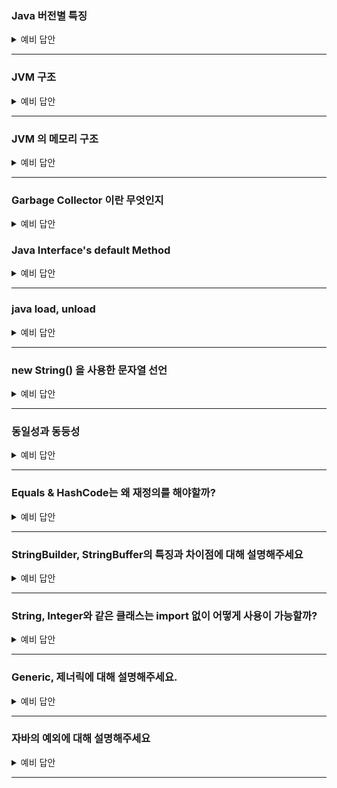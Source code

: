 ### Java 버전별 특징

<details>
    <summary> 예비 답안 </summary>
    <br />

Java 8 : 람다, 인터페이스의 default method, stream api, Null 처리 Optional 등이 추가됨

Java 9 : 인터페이스 내에서 private 메서드 사용이 가능

Java 10 : 타입 추론 변수 var 추가, 병렬 처리 GC, 개별 스레드로 분리된 Stop the world등이 추가됐다.

- 기존에는 Stop-The-World 가 발생하면 GC 를 실행하는 쓰레드를 제외한 나머지 쓰레드는 모두 작업을 멈춘다. GC 작업을 완료한 이후에야 중단했던 작업을 다시 시작한다. 근데 이게 개별 쓰레드로 분리되어서 Stop-The-World 시간이 개선된것 같다.

Java  11 : 람다 파라미터로 var 사용, String 메서드 추가(strip(), isBlank(), lines(), repeat())

Java  12~14 : 스위치 표현식 개선 (표현식에서 값 반환 가능)

Java  17 : Sealed Class, Pattern Matching for Instanceof, Record 등

</details>

-----------------------

### JVM 구조

<details>
    <summary> 예비 답안 </summary>
    <br />

- `jvm` 은 자바 가상 머신입니다. 
    - 자바와 운영체제 사이에서 중개자 역할을 수행하며 자바가 운영체제에 구애받지 않고 프로그램을 실행할 수 있도록 도와줍니다.
- JVM 의 구조는 
    - JVM 내로 클래스 파일을 로드하고, 링크를 통해 배치하는 작업을 수행하는 모듈인 `Class Loader`
    - 클래스 로더를 통해 JVM 내의 Runtime Data Area 에 배치된 바이트 코드들을 명령어 단위로 실행하는 `Execution Engine`
    - 힙 메모리 영역에 생성된 객체들 중에서 참조되지 않은 객체들(Unreachable)을 탐색 후, 제거하는 역할을 하는 `Garbage Collector`
    - JVM 의 메모리 영역으로, 자바 애플리케이션을 실행할 때 사용되는 데이터들을 적재하는 영역인 `Runtime Data Area`
    
```
jvm 은 크게 jvm 내로 클래스 파일을 로드하고, 링크를 통해 배치하는 작업을 수행하는 모듈인 클래스 로더(Class Loader), jvm 내의 Runtime Data Area에 배치된 코드들을 명령어 단위로 실행하는 실행 엔진(Execution Engine), JVM 의 메모리 영역으로, 자바 애플리 케이션을 실행할 때 사용되는 데이터들을 적재하는 런타임 데이터 영역(Runtime Data Area), 힙 메모리 영역에 더 이상 참조되지 않는 객체들을 탐색 후 제거하는 역할을 하는 갈비지 컬렉터(Garbage Collector)으로 구성됩니다.
```
</details>

-----------------------

### JVM 의 메모리 구조

<details>
    <summary> 예비 답안 </summary>
    <br />

- JVM 의 메모리 구조는 모든 쓰레드에서 공유되는 Method 영역과 Heap 영역, 나머지 영역인 PC Register, Stack, Native Method Stack 영역으로 구분할 수 있습니다.

    - `Method 영역` → 모든 스레드가 공유하는 영역으로, 클래스/인터페이스/메소드/필드/static 변수 등의 바이트 코드를 보관합니다.
    - `Heap 영역` → 모든 스레드가 공유하는 영역으로, new 키워드로 생성된 모든 객체와 배열이 저장되는 영역입니다. 또한 메소드 영역에 로드된 클래스만 생성이 가능하고 GC 가 참조되지 않는 메모리를 확인하고 제거하는 영역입니다.
    - `PC Register` → 스레드가 시작될 때 생성되며, 스레드가 어떤 부분을 무슨 명령어로 실행해야 할 지에 대한 기록을 하는 부분으로, JVM 명령의 주소를 가집니다.
    - `Stack` → 메서드 호출 시마다 각각의 스택 프레임이 생성됩니다. 그리고 메서드 안에서 사용되는 값들을 저장하고, 호출된 메서드의 매개변수, 지역변수, 리턴 값 및 연산 시 일어나는 값들을 임시로 저장하며 메서드 수행이 끝나면 프레임별로 됩니다.
    - `Native Method Stack` → 자바 외의 언어로 작성된 네이티브 코드를 위한 스택입니다.

```
JVM 의 메모리 구조는 모든 쓰레드에서 공유되는 Method 영역과 Heap 영역, 나머지 영역인 PC Register, Stack, Native Method Stack 영역으로 구분할 수 있습니다.
클래스, 인터페이스, 메소드, 필드, static 변수 등의 데이터를 보관하는 Method 영역, new 키워드로 생성된 모든 객체와 배열이 저장되는 영역인 Heap 영역, 쓰레드가 어떤 부분을 무슨 명령으로 실행해야할 지에 대한 기록을 하는 부분으로 현재 수행중인 JVM 명령의 주소를 갖는 PC Register 영역, 자바 외 언어로 작성된 네이티브 코드를 위한 메모리 영역인 Native method stack 영역, 메서드 호출 시마다 각각의 스택 프레임이 생성되며 메서드 안에서 사용되는 값들을 저장하고, 호출된 메서드의 매개변수, 지역변수, 리턴 값 및 연산 시 일어나는 값들을 임시로 저장하는 Stack 영역이 있습니다.
```

</details>

-----------------------

### Garbage Collector 이란 무엇인지

<details>
    <summary> 예비 답안 </summary>
    <br />

- GC, 가비지 컬렉션은 JVM의 Heap 영역에서 더 이상 참조되지 않는 객체를 일정 주기로 찾아내고 메모리를 회수하는 기능입니다.
- 프로그램이 사용하지 않는 메모리를 주기적으로 해제함으로써 애플리케이션의 안전성과 지속 가능성을 유지합니다.
- 힙 영역은 Young 과 Old Generation 영역으로 나뉘는데, 이 영역은 Minor GC 와 Full GC 를 판가름하는 대상입니다.
    - `Young Generation` 영역은 짧게 살아남는 메모리들이 존재하는 공간입니다. 모든 객체는 처음에는 Young Generation 에 생성되며, Young Generation 의 공간은 Old Generation 에 비해 상대적으로 적기 때문에 메모리 상의 객체를 찾아 제거하는데 적은 시간이 걸립니다. (Minor GC)
    - 새롭게 생성되는 객체는 Young Generation 영역 중 `Eden` 에서 생성되며, Eden 공간이 가득차면 MinorGC가 동작하여 생존한 객체가 증가된 age-bit과 함께 `Survivor0` 영역으로 넘어가게 됩니다.
    - 위의 과정을 통해 Young Generation 의 마지막 영역인 `Survivor1` 영역의 GC에서도 살아남는다면 Old Generation 영역으로 넘어가게 됩니다.
    - `Old Generation` 은 길게 살아남는 메모리들이 존재하는 공간입니다. Old Generation의 객체들은 처음에는 Young Generation 에 의해 시작되었으나, GC 과정 중에 제거되지 않은 경우 Old Generation로 이동합니다. (Major GC)
    - Old Generation 에서 발생하는 Major GC 는 매우 큰 공간이기 때문에 데이터를 지우는데 많은 시간이 소요되며, Major GC 가 발생하면 Thread 가 멈추고(Stop The World) Mark and Sweep 작업을 해야 해서 CPU에 부하를 줄 수 있습니다.

### Mark And Sweep
![poster](../image/jvm/ms.png)

Mark-Sweep 이란 다양한 GC에서 사용되는 객체를 솎아내는 내부 알고리즘입니다. 가비지 컬렉션이 동작하는 기초적인 청소 과정이라고 생각하면 됩니다.

원리는 가비지 컬렉션이 될 대상 객체를 `식별(Mark)`하고 `제거(Sweep)`하며 객체가 제거되어 파편화된 메모리 영역을 앞에서부터 `채워나가는 작업(Compaction)`을 수행하게 됩니다.

- Mark 과정 : 먼저 `Root Space` 로부터 그래프 순회를 통해 연결된 객체들을 찾아내어 각각 어떤 객체를 참조하고 있는지 찾아서 마킹합니다.
- Sweep 과정 : 참조하고 있지 않은 객체, 즉 Unreachable 객체들을 Heap 에서 제거합니다.
- Compact 과정 : Sweep 후에 분산된 객체들을 Heap의 시작 주소로 모아 메모리가 할당된 부분과 그렇지 않은 부분으로 압축합니다. (가비지 컬렉터 종류에 따라 하지 않는 경우도 존재합니다.)

⭐️ Mark And Sweep 방식은 루트로 부터 해당 객체에 접근이 가능한지가 해제의 기준이 됩니다. JVM GC에서의 Root Space는 `Heap 메모리 영역을 참조`하는 method area, static 변수, stack, native method stack 이 있습니다.

</details>

### Java Interface's default Method

<details>
    <summary> 예비 답안 </summary>
    <br />

- java 8 이 등장하면서 인터페이스 개념에 디폴트 메서드(default Method) 를 사용할 수 있게 되었습니다. 원래 기존의 인터페이스는 추상 메서드만 존재할 수 있었고 이를 상속받는 구현체에서 직접 해당 추상 메서드를 구현해야만 하는 상황이였습니다.

 ClassA, ClassB, ClassC 총 3개의 클래스가 InterfaceA를 구현하고 있습니다. 이때, 요구사항이 추가되면서 InterfaceA에 특정 추상 메서드 methodA를 추가해야된다고 생각해봅시다.

그러면 인터페이스 원칙에 의해 ClassA, ClassB, ClassC에 모두 methodA 를 구현 해야할 것입니다. 현재는 3개밖에 없지만 InterfaceA 를 상속받는 클래스가 10개가 넘어가는 상황에는 모두 구현해야 합니다.


```java
public interface Interface {
   // 추상 메서드 
    void abstractMethodA();
    void abstractMethodB();
    void abstractMethodC();

	// default 메서드
    default int defaultMethodA(){
    	...
    }
}
```
기존의 추상 메서드와 다른 점은
- 메서드 앞에 `default` 예약어를 붙여야 합니다.
- 구현부 `{}` 가 있어야 합니다.

# default Method 예시

```java
public interface PaymentProcessor {
    void process();
}

public class KakaoPayProcessor implements PaymentProcessor {

    @Override
    public void process() {
        System.out.println("Processing with KakaoPay");
    }
}

public class NaverPayProcessor implements PaymentProcessor {

    @Override
    public void process() {
        System.out.println("Processing with NaverPay");
    }
}

```
공용 결제 처리를 하는 PaymentProcessor 를 네이버, 카카오가 상속받은 코드입니다. 새로운 요구사항으로 메서드를 추가해야 하는 상황을 예시로 들어보겠습니다. 

```java
public interface PaymentProcessor {
    void process();
    String getPaymentMethodName(); // 새로운 추상 메서드 추가
}
```
예를 들어, 결제 방식에 대한 설명을 추가하기 위해 getPaymentMethodName() 메서드를 추가한다고 해봅시다. 그러면 기존의 모든 구현 클래스인 KakaoPayProcessor, NaverPayProcessor 등 모두 컴파일 오류가 발생합니다. 기존 클래스들의 변경이 불가피한 상태죠.

```java
public interface PaymentProcessor {
    void process();

    default String getPaymentMethodName() {
        return "Unknown Payment Method";
    }
}

public class KakaoPayProcessor implements PaymentProcessor {

    @Override
    public void process() {
        System.out.println("Processing with KakaoPay");
    }

    @Override
    public String getPaymentMethodName() {
        return "KakaoPayProcessor";
    }
}
```

이렇게 하면 새로운 구현체에서는 필요하면 오버라이딩하고, 기존 구현체는 변경하지 않아도 컴파일 오류 없이 동작하게 됩니다.

### default Method 의 장점
인터페이스에 추상 메서드를 추가하게 되면 모든 구현체에 구현을 해야 합니다. 이를 default method 를 사용하여 추가 변경을 막을 수 있습니다.
이로써 OCP 에서 확장에 개방되어 있고, 변경에 닫힌 코드를 설계할 수 있습니다.

### default Method 간의 충돌
default method를 사용하면 크게 2가지 충돌 상황이 발생할 수 있습니다.

1. 여러 인터페이스의 디폴트 메서드 간의 충돌
2. 디폴트 메서드와 상위 클래스의 메서드 간의 충돌

default method는 인터페이스를 구현한 클래스에서 코드를 구현할 필요가 없을 뿐이지, 구현을 할 수 없는 것이 아닙니다.

즉, 인터페이스를 구현하는 클래스에서 default method를 재정의할 수 있습니다.

따라서, 위와 같은 충돌 상황이 일어나는 클래스에서 defalt method를 재정의하면 충돌 상황을 해결할 수 있습니다.
    
</details>

-----------------------

### java load, unload

<details>
    <summary> 예비 답안 </summary>
    <br />

- JVM Load 는 클래스가 필요한 시점에 동적으로 클래스의 바이트 코드를 읽어 메모리에 할당하는 과정
- JVM Unload 는 클래스가 더 이상 사용되지 않아 메모리에서 클래스를 해제하는 과정
    
</details>

-----------------------

### new String() 을 사용한 문자열 선언

<details>
    <summary> 예비 답안 </summary>
    <br />

```java
String string1 = "abc";
String string2 = new String("abc");
```

위의 코드는 String class를 만드는 두가지 방법을 나타낸다. 두가지 방법은 보기에는 같은 결과가 나온다고 생각할 수 있지만 내부적으로는 다른 결과를 낸다. string1과 string2는 스트링 풀(String pool)에 있는 같은 객체를 바라보게 된다. 
<br> 반면에 new String()을 통해 생성한 string3 의 경우는 힙 메모리에 새로운 String 인스턴스를 만들어 관리를 하게 된다. 예시 코드를 작성하여 수행해보면 다음과 같은 결과가 나온다.

```java
public class StringTest {

	public static void main(String[] args) {
		String string1 = new String("abc");
		String string2 = new String("abc");

		System.out.println(string1 == string2); // false

		String string3 = "abc";
		String string4 = "abc";

		System.out.println(string3 == string4); // true
	}
}
```

위의 코드의 경우 new String 을 사용하여 새로운 인스턴스를 생성한 string1, string2의 경우는 서로 다른 주소값을 가르켜 false라는 결과를 반환한다. 반면에 스트링 풀의 주소만을 가르키며 생성한 string3, string4의 경우는 값이 같다는 결과가 나오게 된다.

| 구분 | 저장 위치 | 인스턴스 생성 여부 | 비교 결과 (==) |
| -- | -- | -- | -- |
| `new String("abc")` | Heap + (내부적으로 String Pool 참조) | 새 인스턴스 생성 | false |
| `"abc" 리터럴` | String Pool | Pool에 이미 있으면 재사용 |  true |

    
</details>

-----------------------

### 동일성과 동등성

<details>
    <summary> 예비 답안 </summary>
    <br />

- 동일성(==)은 객체가 참조하고 있는 주소 값을 비교하는 것입니다.
- 동등성(equals)는 equals를 통해 정의된 값에 따라 비교를 하는 것입니다.
- 객체들의 최상위 클래스 Object는 기본적으로 equals가 주소 값을 비교하는 동일성 체크와 동일하며 우리는 객체의 equals 재정의를 통해 내부 값이 같으면 두 객체가 동등하다고 판단할 수록 할 수 있다.
    
</details>

-----------------------

### Equals & HashCode는 왜 재정의를 해야할까?

<details>
    <summary> 예비 답안 </summary>
    <br />

객체들의 최상위 클래스 Object는 기본적으로 equals가 주소 값을 비교하는 동일성 체크와 동일하며 우리는 객체의 equals 재정의를 통해 내부 값이 같으면 두 객체가 논리적으로 동등하다고 판단할 수 있다.

그렇다면 HashCode는 왜 재정의를 해야할까?

`"Object의 명세서에는 equals(Object)가 두 객체를 같다고 판단했다면, 두 객체의 hashCode는 똑같은 값을 반환해야 한다."` 라는 조항이 존재합니다. 이를 위해 우리는 equals를 재정의할 때는 hashCode도 반드시 재정의해야 한다.
    
</details>

-----------------------

### StringBuilder, StringBuffer의 특징과 차이점에 대해 설명해주세요

<details>
    <summary> 예비 답안 </summary>
    <br />

- 둘 다 내부적으로 가변적인 char[]를 멤버 변수로 가집니다.
- 새로운 인스턴스를 생성하지 않고 char[]를 변경할 수 있어서 문자열을 여러번 연결하거나 변경할 때 사용하면 유용합니다.
- 출력은 나중에 toString() 메서드로 String반환을 해주면 됩니다.
- StringBuilder와 StringBuffer는 char[] (character buffer)를 갖는 공통점이 있으나 `StringBuffer는 multi-thread환경에서 동기화(synchronization)가 보장됩니다`.
- `그래서 single thread 프로그래밍의 경우는 StringBuilder사용을 권장하며 multi-thread환경에서는 StringBuffer를 사용을 권장한다.`
    
</details>

-----------------------

### String, Integer와 같은 클래스는 import 없이 어떻게 사용이 가능할까?

<details>
    <summary> 예비 답안 </summary>
    <br />

> 자바는 빌드를 하며 빌트인 패키지를 자동으로 import한다. String, Integer, System과 같은 클래스가 속해있는 java.lang은 해당 클래스에 해당하여 자동으로 import한다.
    
</details>

-----------------------

### Generic, 제너릭에 대해 설명해주세요.

<details>
    <summary> 예비 답안 </summary>
    <br />

- 제네릭은 클래스나 메소드에서 사용할 내부 데이터 타입을 컴파일 시에 미리 지정하는 방법입니다.
- List와 같이 다양한 종류의 데이터를 관리하는 경우 데이터의 타입을 특정 타입으로 고정할 수 있다.

### Generic의 장점

- 제네릭을 사용하면 잘못된 타입이 들어올 수 있는 것을 컴파일 단계에서 방지할 수 있다.
- 특정 타입으로 제한함으로써 타입 안정성을 제공한다.
- 타입 체크와 형변환을 생략할 수 있으므로 코드가 간결해 진다.
    - 클래스 외부에서 타입을 지정해주기 때문에 따로 타입을 체크하고 변환해줄 필요가 없다. 즉, 관리하기가 편하다.
- 비슷한 기능을 지원하는 경우 코드의 재사용성이 높아진다.
    
</details>

-----------------------

### 자바의 예외에 대해 설명해주세요

<details>
    <summary> 예비 답안 </summary>
    <br />

### Checked Exception
- Exception을 상속하며 Checked Exception 또는 Compile Time Exception이라고 한다.
- 컴파일 시점에서 Exception을 catch하는지 확인한다.
    - 컴파일 시점에 Exception에 대한 처리(try/catch)를 하지 않을 경우 컴파일 에러가 발생한다.
- Exception이 발생하는 메소드에서 throws 예약어를 활용해 Exception을 호출 메소드에 전달해야 한다.

### Unchecked Exception
- RuntimeException을 상속하며 Runtime Time Exception이라고 한다.
- 컴파일 시점에 Exception을 catch하는지 확인하지 않아 컴파일 시점에 예외 여부를 확인할 수 없다.
- Exception이 발생하는 메소드에서 throws 예약어를 활용해 Exception을 처리할 필요가 없다. 하지만 처리해도 무방하다.

### Java Exception
- `Error` : 애플리케이션이 정상적으로 동작하는데 심각한 문제가 있는 경우
- `Exception` : 비즈니스 로직 상에서 에러가 발생하는 경우 사용한다. Exception을 사용하는 경우 컴파일 시점에 Exception을 확인할 수 있다. Checked Exception이라고도 한다.
- `RuntimeException` : NumberFormatException과 같이 Runtime 시에 발생하는 에러를 처리하는데 사용한다. Unchecked Exception이라고도 한다.
    
</details>

-----------------------